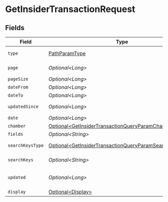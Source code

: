 # GetInsiderTransactionRequest


## Fields

| Field                                                                                                                                | Type                                                                                                                                 | Required                                                                                                                             | Description                                                                                                                          |
| ------------------------------------------------------------------------------------------------------------------------------------ | ------------------------------------------------------------------------------------------------------------------------------------ | ------------------------------------------------------------------------------------------------------------------------------------ | ------------------------------------------------------------------------------------------------------------------------------------ |
| `type`                                                                                                                               | [PathParamType](../../models/operations/PathParamType.md)                                                                            | :heavy_check_mark:                                                                                                                   | Transaction Type                                                                                                                     |
| `page`                                                                                                                               | *Optional\<Long>*                                                                                                                    | :heavy_minus_sign:                                                                                                                   | Page number                                                                                                                          |
| `pageSize`                                                                                                                           | *Optional\<Long>*                                                                                                                    | :heavy_minus_sign:                                                                                                                   | Page size                                                                                                                            |
| `dateFrom`                                                                                                                           | *Optional\<Long>*                                                                                                                    | :heavy_minus_sign:                                                                                                                   | Date from                                                                                                                            |
| `dateTo`                                                                                                                             | *Optional\<Long>*                                                                                                                    | :heavy_minus_sign:                                                                                                                   | Date to                                                                                                                              |
| `updatedSince`                                                                                                                       | *Optional\<Long>*                                                                                                                    | :heavy_minus_sign:                                                                                                                   | Updated since                                                                                                                        |
| `date`                                                                                                                               | *Optional\<Long>*                                                                                                                    | :heavy_minus_sign:                                                                                                                   | Date                                                                                                                                 |
| `chamber`                                                                                                                            | [Optional\<GetInsiderTransactionQueryParamChamber>](../../models/operations/GetInsiderTransactionQueryParamChamber.md)               | :heavy_minus_sign:                                                                                                                   | Chamber                                                                                                                              |
| `fields`                                                                                                                             | *Optional\<String>*                                                                                                                  | :heavy_minus_sign:                                                                                                                   | Fields                                                                                                                               |
| `searchKeysType`                                                                                                                     | [Optional\<GetInsiderTransactionQueryParamSearchKeysType>](../../models/operations/GetInsiderTransactionQueryParamSearchKeysType.md) | :heavy_minus_sign:                                                                                                                   | Search keys type                                                                                                                     |
| `searchKeys`                                                                                                                         | *Optional\<String>*                                                                                                                  | :heavy_minus_sign:                                                                                                                   | Search keys                                                                                                                          |
| `updated`                                                                                                                            | *Optional\<Long>*                                                                                                                    | :heavy_minus_sign:                                                                                                                   | Updated time in Unix format                                                                                                          |
| `display`                                                                                                                            | [Optional\<Display>](../../models/operations/Display.md)                                                                             | :heavy_minus_sign:                                                                                                                   | Display                                                                                                                              |
